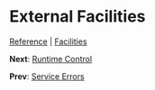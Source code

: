 # External Facilities
[Reference](README.md) | [Facilities](fac-index.md)



**Next**: [Runtime Control](rtc-index.md)

**Prev**: [Service Errors](fac-service-errors.md)